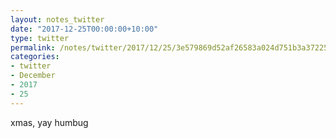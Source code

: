 ```yaml
---
layout: notes_twitter
date: "2017-12-25T00:00:00+10:00"
type: twitter
permalink: /notes/twitter/2017/12/25/3e579869d52af26583a024d751b3a372258207ee.html
categories:
- twitter
- December
- 2017
- 25
---
```

xmas, yay humbug
